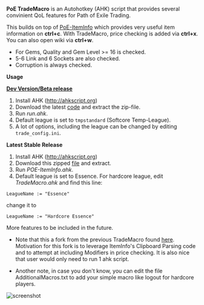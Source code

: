 **PoE TradeMacro** is an Autohotkey (AHK) script that provides several convinient QoL features for Path of Exile Trading.

This builds on top of [PoE-ItemInfo](https://github.com/aRTy42/POE-ItemInfo) which provides very useful item information on **ctrl+c**.
With TradeMacro, price checking is added via **ctrl+x**. You can also open wiki via **ctrl+w**.

* For Gems, Quality and Gem Level >= 16 is checked.
* 5-6 Link and 6 Sockets are also checked.
* Corruption is always checked.

**Usage**

**[Dev Version/Beta release](#dev)**

1. Install AHK (http://ahkscript.org)
2. Download the latest [code](https://github.com/thirdy/POE-TradeMacro/archive/master.zip) and extract the zip-file. 
3. Run _run.ahk_.
4. Default league is set to `tmpstandard` (Softcore Temp-League).
5. A lot of options, including the league can be changed by editing `trade_config.ini`. 


**Latest Stable Release**

1. Install AHK (http://ahkscript.org)
2. Download this zipped [file](https://github.com/thirdy/POE-TradeMacro/releases/latest) and extract. 
3. Run _POE-ItemInfo.ahk_.
4. Default league is set to Essence. For hardcore league, edit *TradeMacro.ahk* and find this line:

`LeagueName := "Essence"`

change it to

`LeagueName := "Hardcore Essence"`


More features to be included in the future.

* Note that this a fork from the previous TradeMacro found [here](https://github.com/thirdy/trademacro). Motivation for this fork is to leverage ItemInfo's Clipboard Parsing code and to attempt at including Modifiers in price checking. It is also nice that user would only need to run 1 ahk script.

* Another note, in case you don't know, you can edit the file AdditionalMacros.txt to add your simple macro like logout for hardcore players.

![screenshot](https://cloud.githubusercontent.com/assets/75921/19019883/3ad6cb66-88c9-11e6-9592-46a8e4fc5e6b.PNG)
